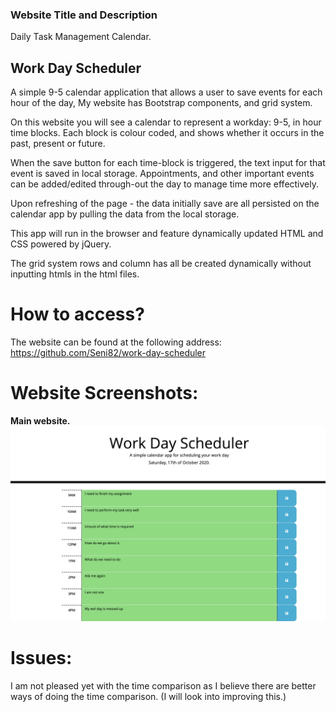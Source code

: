 ### Website Title and Description
Daily Task Management Calendar.


## Work Day Scheduler
 A simple 9-5 calendar application that allows a user to save events for each hour of the day, My website has Bootstrap components, and grid system.

On this website you will see a calendar to represent a workday: 9-5, in hour time blocks. Each block is colour coded, and shows whether it occurs in the past, present or future. 

When the save button for each time-block is triggered, the text input for that event is saved in local storage. Appointments, and other important events can be added/edited through-out the day to manage time more effectively.


Upon refreshing of the page - the data initially save are all persisted on the calendar app by pulling the data from the local storage.


This app will run in the browser and feature dynamically updated HTML and CSS powered by jQuery.


The grid system rows and column has all be created dynamically without inputting htmls in the html files.


# How to access?
The website can be found at the following address: https://github.com/Seni82/work-day-scheduler


# Website Screenshots:

**Main website.**
!["Main Website Page"](./Screenshots/mainPage.jpg?raw=true  "Website Main Page.")



# Issues:
I am not pleased yet with the time comparison as I believe there are better ways of doing the time comparison. (I will look into improving this.)